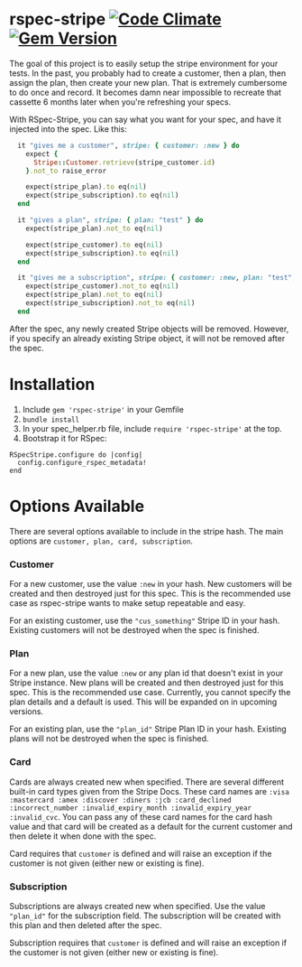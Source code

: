 rspec-stripe [![Code Climate](https://codeclimate.com/github/sb8244/rspec-stripe/badges/gpa.svg)](https://codeclimate.com/github/sb8244/rspec-stripe) [![Gem Version](https://badge.fury.io/rb/rspec-stripe.svg)](http://badge.fury.io/rb/rspec-stripe)
============

The goal of this project is to easily setup the stripe environment for your tests. In the past, you probably had to create a customer, then a plan, then assign the plan, then create your new plan. That is extremely cumbersome to do once and record. It becomes damn near impossible to recreate that cassette 6 months later when you're refreshing your specs.

With RSpec-Stripe, you can say what you want for your spec, and have it injected into the spec. Like this:

```ruby
  it "gives me a customer", stripe: { customer: :new } do
    expect {
      Stripe::Customer.retrieve(stripe_customer.id)
    }.not_to raise_error

    expect(stripe_plan).to eq(nil)
    expect(stripe_subscription).to eq(nil)
  end

  it "gives a plan", stripe: { plan: "test" } do
    expect(stripe_plan).not_to eq(nil)

    expect(stripe_customer).to eq(nil)
    expect(stripe_subscription).to eq(nil)
  end

  it "gives me a subscription", stripe: { customer: :new, plan: "test", card: :visa, subscription: "test" } do
    expect(stripe_customer).not_to eq(nil)
    expect(stripe_plan).not_to eq(nil)
    expect(stripe_subscription).not_to eq(nil)
  end
```

After the spec, any newly created Stripe objects will be removed. However, if you specify an already existing Stripe object, it will not be removed after the spec.

Installation
============

1. Include `gem 'rspec-stripe'` in your Gemfile
2. `bundle install`
3. In your spec_helper.rb file, include `require 'rspec-stripe'` at the top.
4. Bootstrap it for RSpec:

```
RSpecStripe.configure do |config|
  config.configure_rspec_metadata!
end
```

Options Available
============

There are several options available to include in the stripe hash. The main options are `customer, plan, card, subscription`.

### Customer
For a new customer, use the value `:new` in your hash. New customers will be created and then destroyed just for this spec. This is the recommended use case as rspec-stripe wants to make setup repeatable and easy.

For an existing customer, use the `"cus_something"` Stripe ID in your hash. Existing customers will not be destroyed when the spec is finished.

### Plan
For a new plan, use the value `:new` or any plan id that doesn't exist in your Stripe instance. New plans will be created and then destroyed just for this spec. This is the recommended use case. Currently, you cannot specify the plan details and a default is used. This will be expanded on in upcoming versions.

For an existing plan, use the `"plan_id"` Stripe Plan ID in your hash. Existing plans will not be destroyed when the spec is finished.

### Card
Cards are always created new when specified. There are several different built-in card types given from the Stripe Docs. These card names are `:visa :mastercard :amex :discover :diners :jcb :card_declined :incorrect_number :invalid_expiry_month :invalid_expiry_year :invalid_cvc`. You can pass any of these card names for the card hash value and that card will be created as a default for the current customer and then delete it when done with the spec.

Card requires that `customer` is defined and will raise an exception if the customer is not given (either new or existing is fine).

### Subscription
Subscriptions are always created new when specified. Use the value `"plan_id"` for the subscription field. The subscription will be created with this plan and then deleted after the spec.

Subscription requires that `customer` is defined and will raise an exception if the customer is not given (either new or existing is fine).
